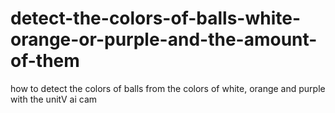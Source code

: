# detect-the-colors-of-balls-white-orange-or-purple-and-the-amount-of-them
how to detect the colors of balls from the colors of white, orange and purple with the unitV ai cam
